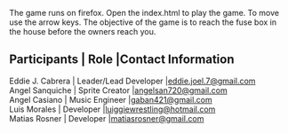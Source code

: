The game runs on firefox. Open the index.html to play the game.
To move use the arrow keys.
The objective of the game is to reach the fuse box in the house before the owners reach you.

Participants     | Role				 	 |Contact Information  
-----------------------------------------------------------------------  
Eddie J. Cabrera | Leader/Lead Developer |eddie.joel.7@gmail.com  
Angel Sanquiche  | Sprite Creator		 |angelsan720@gmail.com       
Angel Casiano    | Music Engineer		 |gaban421@gmail.com   
Luis Morales     | Developer			 |luiggiewrestling@hotmail.com   
Matias Rosner 	 | Developer			 |matiasrosner@gmail.com   
